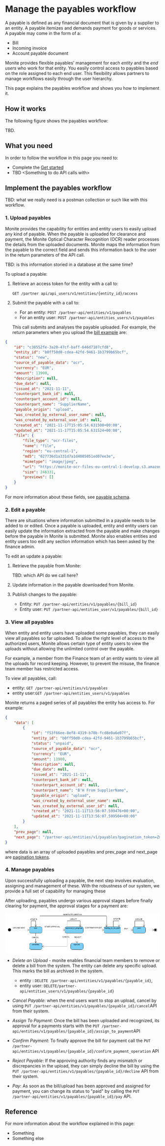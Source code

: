 
# Manage the payables workflow 

A payable is defined as any financial document that is given by a supplier to an entity. A payable itemizes and demands payment for goods or services. A payable may come in the form of a:

- Bill
- Incoming invoice
- Account payable document

Monite provides flexible payables' management for each *entity* and the *end users* who work for that entity. You easily control access to payables based on the role assigned to each end user. This flexibility allows partners to manage workflows easily through the user hierarchy.

This page explains the payables workflow and shows you how to implement it.

## How it works

The following figure shows the payables workflow:

TBD.



## What you need

In order to follow the workflow in this page you need to:

* Complete the [Get started](b.get-started.md)
* TBD \<Something to do API calls with> 

## Implement the payables workflow


TBD: what we really need is a postman collection or such like with this workflow. 

### 1. Upload payables

Monite provides the capability for entities and entity users to easily upload any kind of payable. When the payable is uploaded for clearance and payment, the Monite Optical Character Recognition (OCR) reader processes the details from the uploaded documents. Monite maps the information from the payable to the correct field and sends this information back to the user in the return parameters of the API call.

TBD: is this information storied in a database at the same time?

To upload a payable: 

1. Retrieve an access token for the entity with a call to:

   `GET /partner api/api_users/v1/entities/{entity_id}/access`

2. Submit the payable with a call to:
   - For an entity:   `POST /partner-api/entities/v1/payables`
   - For an entity user: `POST /partner-api/entities_users/v1/payables`

   This call submits and analyses the payable uploaded. For example, the return parameters when you upload the [bill example](../assets/images/BillExample.jpg) are:

```json
{
    "id": "c38552fe-3a20-47cf-baff-646d7107cfd8",
    "entity_id": "b0ff50d0-cdea-42fd-9461-1b3799b65bcf",
    "status": "new",
    "source_of_payable_data": "ocr",
    "currency": "EUR",
    "amount": 11900,
    "description": null,
    "due_date": null,
    "issued_at": "2021-11-11",
    "counterpart_bank_id": null,
    "counterpart_account_id": null,
    "counterpart_name": "SupplierName",
    "payable_origin": "upload",
    "was_created_by_external_user_name": null,
    "was_created_by_external_user_id": null,
    "created_at": "2021-11-17T15:05:54.631508+00:00",
    "updated_at": "2021-11-17T15:05:54.631524+00:00",
    "file": {
        "file_type": "ocr-files",
        "name": "file",
        "region": "eu-central-1",
        "md5": "027736d1a331d7a1d4085051ed07ee3e",
        "mimetype": "image/jpeg",
        "url": "https://monite-ocr-files-eu-central-1-develop.s3.amazonaws.com/4a8c2058-1c5b-449d-96b5-bf117ec864bb/f8679381-a929-461e-b4a2-ceed059e8ab2",
        "size": 246331,
        "previews": []
    }
}
````

For more information about these fields, see [payable schema](c2NoOjI3NzgxOTUx-payable-response-schema).


### 2. Edit a payable

There are situations where information submitted in a payable needs to be added to or edited. Once a payable is uploaded, entity and entity users can easily update the information extracted from the payable and make changes before the payable in Monite is submitted.  Monite also enables entities and entity users too edit any section information which has been asked by the finance admin. 

To edit an update a payable:

1. Retrieve the payable from Monite:

   TBD: which API do we call here?

3. Update information in the payable downloaded from Monite.
4. Publish changes to the payable:
    - Entity: `PUT /partner-api/entities/v1/payables/{bill_id}`
    - Entity user: `PUT /partner-api/entities_user/v1/payables/{bill_id}`
 


### 3. View all payables

When entity and entity users have uploaded some payables, they can easily view all payables so far uploaded. To allow the right level of access to the authorized users, Monite allows certain type of entity users to view the uploads without allowing the unlimited control over the payable.

For example, a member from the Finance team of an entity wants to view all the uploads for record keeping. However, to prevent the misuse, the finance team member has restricted access. 

To view all payables, call:

- entity: `GET /partner-api/entities/v1/payables`
- entity user:`GET /partner-api/entities_users/v1/payables`

Monite returns a paged series of all payables the entity has access to. For example: 
```json
{
    "data": [
        {
            "id": "f53f66ee-8ef8-4319-b70b-fcd8e0a6e07f",
            "entity_id": "b0ff50d0-cdea-42fd-9461-1b3799b65bcf",
            "status": "unpaid",
            "source_of_payable_data": "ocr",
            "currency": "EUR",
            "amount": 11900,
            "description": null,
            "due_date": null,
            "issued_at": "2021-11-11",
            "counterpart_bank_id": null,
            "counterpart_account_id": null,
            "counterpart_name": "B'H From SupplierName",
            "payable_origin": "upload",
            "was_created_by_external_user_name": null,
            "was_created_by_external_user_id": null,
            "created_at": "2021-11-11T13:56:07.599476+00:00",
            "updated_at": "2021-11-11T13:56:07.599504+00:00"
        }
    ],
    "prev_page": null,
    "next_page": "/partner-api/entities/v1/payables?pagination_token=Zmlyc3Rfb2lkPTEmbmV4dF90b2tlbj0y"
}
```
where data is an array of uploaded payables and prev_page and next_page are [pagination tokens](y.filterings-sorting-pagination.md).

### 4. Manage payables

Upon successfully uploading a payable, the next step involves evaluation, assigning and management of these. With the robustness of our system, we provide a full set of capability for managing these

After uploading, payables undergo various approval stages before finally clearing for payment, the approval stages for a payment are: 

![](../assets/images/payable-states.png)

- *Delete an Upload* - monite enables financial team members to remove or delete a bill from the system. The entity can delete any specific upload. This marks the bill as archived in the system.

   - entity : `DELETE /partner-api/entities/v1/payables/{payable_id}`,
   - entity user: `DELETE/partner-api/entities_users/v1/payables/{payable_id}`

- *Cancel Payable*: when the end users want to stop an upload, cancel by using `PUT /partner-api/entities/v1/payables/{payable_id}/cancel`API from their system.
- *Assign To Payment*: Once the bill has been uploaded and recognized, its approval for a payments starts with the `PUT /partner-api/entities/v1/payables/{payable_id}/assign_to_payment`API
- *Confirm Payment*: To finally approve the bill for payment call the `PUT /partner-api/entities/v1/payables/{payable_id}/confirm_payment_operation` API
- *Reject Payable*: If the approving authority finds any mismatch or discrepancies in the upload, they can simply decline the bill by using the `PUT /partner-api/entities/v1/payables/{payable_id}/decline` API from their system.
- *Pay*: As soon as the bill/upload has been approved and assigned for payment, you can change its status to "paid" by calling the `PUT /partner-api/entities/v1/payables/{payable_id}/pay` API.

## Reference

For more information about the workflow explained in this page:

- Something
- Something else